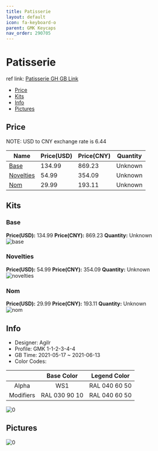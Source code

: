 ```yaml
---
title: Patisserie 
layout: default
icon: fa-keyboard-o
parent: GMK Keycaps
nav_order: 290705
---
```


# Patisserie 

ref link: [Patisserie GH GB Link](https://geekhack.org/index.php?topic=112759.0)

* [Price](#price)
* [Kits](#kits)
* [Info](#info)
* [Pictures](#pictures)

## Price

NOTE: USD to CNY exchange rate is 6.44

| Name          | Price(USD)   |  Price(CNY) | Quantity |
| ------------- | ------------ |  ---------- | -------- |
|[Base](#base)|134.99|869.23|Unknown|
|[Novelties](#novelties)|54.99|354.09|Unknown|
|[Nom](#nom)|29.99|193.11|Unknown|


## Kits
### Base  
**Price(USD):** 134.99	**Price(CNY):** 869.23	**Quantity:** Unknown  
<img src="{{ 'assets/images/gmk-keycaps/Patisserie/kits_pics/base.png' | relative_url }}" alt="base" class="image featured">

### Novelties  
**Price(USD):** 54.99	**Price(CNY):** 354.09	**Quantity:** Unknown  
<img src="{{ 'assets/images/gmk-keycaps/Patisserie/kits_pics/novelties.png' | relative_url }}" alt="novelties" class="image featured">

### Nom  
**Price(USD):** 29.99	**Price(CNY):** 193.11	**Quantity:** Unknown  
<img src="{{ 'assets/images/gmk-keycaps/Patisserie/kits_pics/nom.png' | relative_url }}" alt="nom" class="image featured">

## Info
* Designer: Agilr  
* Profile: GMK 1-1-2-3-4-4  
* GB Time: 2021-05-17 ~ 2021-06-13  
* Color Codes:  

| |Base Color     | Legend Color
| :-------------: | :-------------: | :------------:
|Alpha|WS1|RAL 040 60 50
|Modifiers|RAL 030 90 10|RAL 040 60 50

<img src="{{ 'assets/images/gmk-keycaps/Patisserie/0.jpg' | relative_url }}" alt="0" class="image featured">

## Pictures  
<img src="{{ 'assets/images/gmk-keycaps/Patisserie/rendering_pics/0.jpg' | relative_url }}" alt="0" class="image featured">
